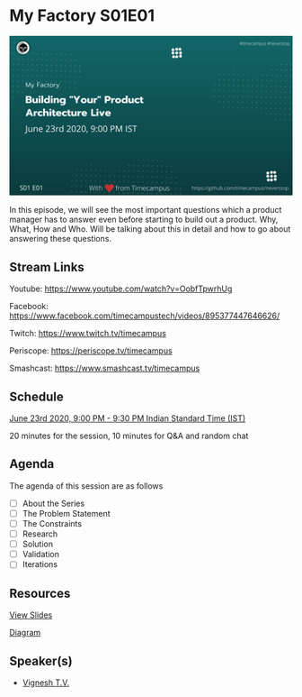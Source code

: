 # My Factory S01E01

[![alt text](MF-S01E01.png "Watch/Subscribe to the video")](https://www.youtube.com/watch?v=OobfTpwrhUg)

In this episode, we will see the most important questions which a product manager has to answer even before starting to build out a product. Why, What, How and Who. Will be talking about this in detail and how to go about answering these questions.

## Stream Links

Youtube: https://www.youtube.com/watch?v=OobfTpwrhUg

Facebook: https://www.facebook.com/timecampustech/videos/895377447646626/

Twitch: https://www.twitch.tv/timecampus


Periscope: https://periscope.tv/timecampus

Smashcast: https://www.smashcast.tv/timecampus

## Schedule

[June 23rd 2020, 9:00 PM - 9:30 PM Indian Standard Time (IST)](https://calendar.google.com/event?action=TEMPLATE&tmeid=NjV1cWlwMGEwOGZiM2JqMGRhOWJkM2wzbWQgdGltZWNhbXB1cy5jb21fM2hxNHB0a3MwbGUycm5kMGowMW82MDE0YWdAZw&tmsrc=timecampus.com_3hq4ptks0le2rnd0j01o6014ag%40group.calendar.google.com)

20 minutes for the session, 10 minutes for Q&A and random chat

## Agenda

The agenda of this session are as follows

- [ ] About the Series
- [ ] The Problem Statement
- [ ] The Constraints
- [ ] Research
- [ ] Solution
- [ ] Validation
- [ ] Iterations

## Resources

[View Slides](https://docs.google.com/presentation/d/18Hg_l2KK1ipgpG5rjipe9rMiiGwkOf1qJ8DweOlM65g/edit?usp=sharing)

[Diagram](https://drive.google.com/file/d/1efwN6lPT_KA0NaFgKOnK344hnatzSZKr/view?usp=sharing)

## Speaker(s)

- [Vignesh T.V.](http://tvvignesh.com/)